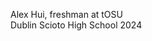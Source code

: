 Alex Hui, freshman at tOSU <br />
Dublin Scioto High School 2024
<!---
AluiQT/AluiQT is a ✨ special ✨ repository because its `README.md` (this file) appears on your GitHub profile.
You can click the Preview link to take a look at your changes.
--->
